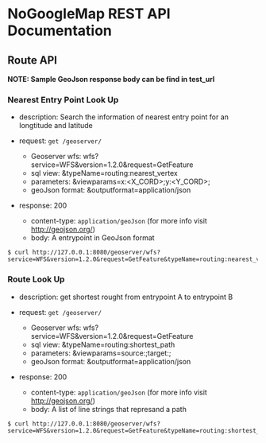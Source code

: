 # NoGoogleMap REST API Documentation

## Route API

**NOTE: Sample GeoJson response body can be find in test_url**

### Nearest Entry Point Look Up

- description: Search the information of nearest entry point  for an longtitude and latitude
- request: `get /geoserver/`
	- Geoserver wfs: wfs?service=WFS&version=1.2.0&request=GetFeature
	- sql view: &typeName=routing:nearest_vertex 
	- parameters: &viewparams=x:<X_CORD>;y:<Y_CORD>;
	- geoJson format: &outputformat=application/json 
	
- response: 200
    - content-type: `application/geoJson` (for more info visit http://geojson.org/)
	- body: A entrypoint in GeoJson format

``` 
$ curl http://127.0.0.1:8080/geoserver/wfs?service=WFS&version=1.2.0&request=GetFeature&typeName=routing:nearest_vertex&outputformat=application/json&viewparams=x:-79.257577;y:43.775851;
```

### Route Look Up

- description: get shortest rought from entrypoint A to entrypoint B
- request: `get /geoserver/ `

	- Geoserver wfs: wfs?service=WFS&version=1.2.0&request=GetFeature
	- sql view: &typeName=routing:shortest_path
	- parameters: &viewparams=source:<EntryPointId>;target:<EntryPointID>;
	- geoJson format: &outputformat=application/json 
- response: 200
    - content-type: `application/geoJson` (for more info visit http://geojson.org/)
	- body: A list of line strings that represand a path

``` 
$ curl http://127.0.0.1:8080/geoserver/wfs?service=WFS&version=1.2.0&request=GetFeature&typeName=routing:shortest_path&outputformat=application/json&viewparams=source:1858;target:25415;
```